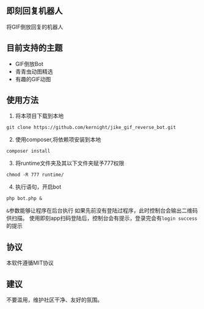 ## 即刻回复机器人
将GIF倒放回复的机器人

## 目前支持的主题
* GIF倒放Bot
* 青青虫动图精选
* 有趣的GIF动图

## 使用方法
1. 将本项目下载到本地
 ```
git clone https://github.com/kernight/jike_gif_reverse_bot.git
```
2. 使用composer,将依赖项安装到本地
```
composer install
```
3. 将runtime文件夹及其以下文件夹赋予777权限
```
chmod -R 777 runtime/ 
```
4. 执行语句，开启bot
```
php bot.php &
```
`&`参数能够让程序在后台执行
如果先前没有登陆过程序，此时控制台会输出二维码供扫描。
使用即刻app扫码登陆后，控制台会有提示，登录完会有`login success`的提示

## 协议
本软件遵循MIT协议

## 建议
不要滥用，维护社区干净、友好的氛围。


